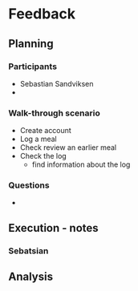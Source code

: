# Feedback

## Planning

### Participants

- Sebastian Sandviksen
-

### Walk-through scenario

- Create account
- Log a meal
- Check review an earlier meal
- Check the log
    - find information about the log
    

### Questions

-

## Execution - notes

### Sebatsian

## Analysis

